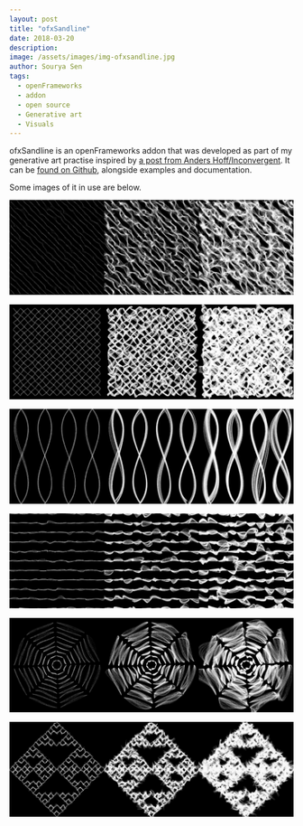 ```yaml
---
layout: post
title: "ofxSandline"
date: 2018-03-20
description:
image: /assets/images/img-ofxsandline.jpg
author: Sourya Sen
tags:
  - openFrameworks
  - addon
  - open source
  - Generative art
  - Visuals
---
```


ofxSandline is an openFrameworks addon that was developed as part of my generative art practise inspired by [a post from Anders Hoff/Inconvergent](https://inconvergent.net/2017/grains-of-sand/). It can be [found on Github](https://github.com/sourya-sen/ofxSandLine), alongside examples and documentation.

Some images of it in use are below.

![sandline00](/assets/images/sandline00.jpg)

![sandline01](/assets/images/sandline01.jpg)

![sandline02](/assets/images/sandline02.jpg)

![sandline03](/assets/images/sandline03.jpg)

![sandline04](/assets/images/sandline04.jpg)

![sandline05](/assets/images/sandline05.jpg)
